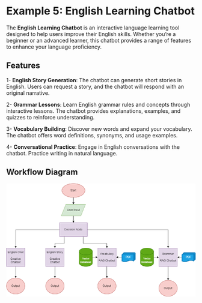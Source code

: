 # Example 5: English Learning Chatbot

The **English Learning Chatbot** is an interactive language learning tool designed to help users improve their English skills. Whether you’re a beginner or an advanced learner, this chatbot provides a range of features to enhance your language proficiency.

## Features

1- **English Story Generation**:
The chatbot can generate short stories in English. Users can request a story, and the chatbot will respond with an original narrative. 

2- **Grammar Lessons**:
Learn English grammar rules and concepts through interactive lessons. The chatbot provides explanations, examples, and quizzes to reinforce understanding.

3- **Vocabulary Building**:
Discover new words and expand your vocabulary. The chatbot offers word definitions, synonyms, and usage examples.

4- **Conversational Practice**:
Engage in English conversations with the chatbot. Practice writing in natural language.


## Workflow Diagram
![Image Alt Text](./assets/WorkFlow.png)
